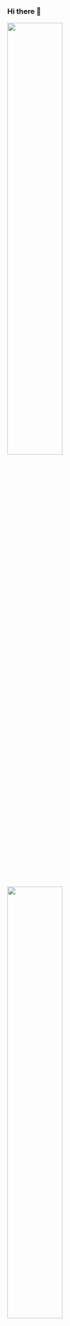 ### Hi there 👋
<div>
  <a href="https://github.com/zippybonhtm">
    <img height="50%" src="https://github-readme-stats.vercel.app/api?username=zippybonhtm&show_icons=true&theme=dark&include_all_commits=true&cont_private=true"/>
    <img height="50%" src="https://github-readme-stats.vercel.app/api/top-langs/?username=zippybonhtm&layout=compact&langs_count=16&theme=dark"/>
</div>
